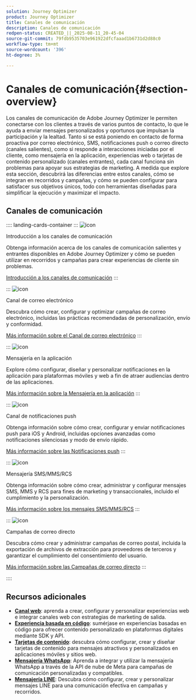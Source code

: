 ```yaml
---
solution: Journey Optimizer
product: Journey Optimizer
title: Canales de comunicación
description: Canales de comunicación
redpen-status: CREATED_||_2025-08-11_20-45-04
source-git-commit: 79fdb9535703e961922dfcfaaad1b6731d2d88c0
workflow-type: tm+mt
source-wordcount: '396'
ht-degree: 3%

---
```



# Canales de comunicación{#section-overview}

Los canales de comunicación de Adobe Journey Optimizer le permiten conectarse con los clientes a través de varios puntos de contacto, lo que le ayuda a enviar mensajes personalizados y oportunos que impulsan la participación y la lealtad. Tanto si se está poniendo en contacto de forma proactiva por correo electrónico, SMS, notificaciones push o correo directo (canales salientes), como si responde a interacciones iniciadas por el cliente, como mensajería en la aplicación, experiencias web o tarjetas de contenido personalizado (canales entrantes), cada canal funciona sin problemas para apoyar sus estrategias de marketing. A medida que explore esta sección, descubrirá las diferencias entre estos canales, cómo se integran en recorridos y campañas, y cómo se pueden configurar para satisfacer sus objetivos únicos, todo con herramientas diseñadas para simplificar la ejecución y maximizar el impacto.

## Canales de comunicación

:::: landing-cards-container
:::
![icon](https://cdn.experienceleague.adobe.com/icons/book.svg?lang=es)

Introducción a los canales de comunicación

Obtenga información acerca de los canales de comunicación salientes y entrantes disponibles en Adobe Journey Optimizer y cómo se pueden utilizar en recorridos y campañas para crear experiencias de cliente sin problemas.

[Introducción a los canales de comunicación](../using/channels/gs-channels.md)
:::

:::
![icon](https://cdn.experienceleague.adobe.com/icons/envelope.svg?lang=es)

Canal de correo electrónico

Descubra cómo crear, configurar y optimizar campañas de correo electrónico, incluidas las prácticas recomendadas de personalización, envío y conformidad.

[Más información sobre el Canal de correo electrónico](email-landing-page.md)
:::

:::
![icon](https://cdn.experienceleague.adobe.com/icons/mobile.svg?lang=es)

Mensajería en la aplicación

Explore cómo configurar, diseñar y personalizar notificaciones en la aplicación para plataformas móviles y web a fin de atraer audiencias dentro de las aplicaciones.

[Más información sobre la Mensajería en la aplicación](in-app-landing-page.md)
:::

:::
![icon](https://cdn.experienceleague.adobe.com/icons/bell.svg?lang=es)

Canal de notificaciones push

Obtenga información sobre cómo crear, configurar y enviar notificaciones push para iOS y Android, incluidas opciones avanzadas como notificaciones silenciosas y modo de envío rápido.

[Más información sobre las Notificaciones push](push-landing-page.md)
:::

:::
![icon](https://cdn.experienceleague.adobe.com/icons/comment-dots.svg?lang=es)

Mensajería SMS/MMS/RCS

Obtenga información sobre cómo crear, administrar y configurar mensajes SMS, MMS y RCS para fines de marketing y transaccionales, incluido el cumplimiento y la personalización.

[Más información sobre los mensajes SMS/MMS/RCS](sms-landing-page.md)
:::

:::
![icon](https://cdn.experienceleague.adobe.com/icons/mail-bulk.svg?lang=es)

Campañas de correo directo

Descubra cómo crear y administrar campañas de correo postal, incluida la exportación de archivos de extracción para proveedores de terceros y garantizar el cumplimiento del consentimiento del usuario.

[Más información sobre las Campañas de correo directo](direct-mail-landing-page.md)
:::

::::


## Recursos adicionales

- **[Canal web](web-landing-page.md)**: aprenda a crear, configurar y personalizar experiencias web e integrar canales web con estrategias de marketing de salida.
- **[Experiencia basada en código](code-based-experience-landing-page.md)**: sumérjase en experiencias basadas en código para ofrecer contenido personalizado en plataformas digitales mediante SDK y API.
- **[Tarjetas de contenido](content-card-landing-page.md)**: descubra cómo configurar, crear y diseñar tarjetas de contenido para mensajes atractivos y personalizados en aplicaciones móviles y sitios web.
- **[Mensajería WhatsApp](whatsapp-landing-page.md)**: Aprenda a integrar y utilizar la mensajería WhatsApp a través de la API de nube de Meta para campañas de comunicación personalizadas y compatibles.
- **[Mensajería LINE](line-landing-page.md)**: Descubra cómo configurar, crear y personalizar mensajes LINE para una comunicación efectiva en campañas y recorridos.
